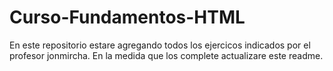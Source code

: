# Curso-Fundamentos-HTML
En este repositorio estare agregando todos los ejercicos indicados por el profesor jonmircha. En la medida que los complete actualizare este readme.
